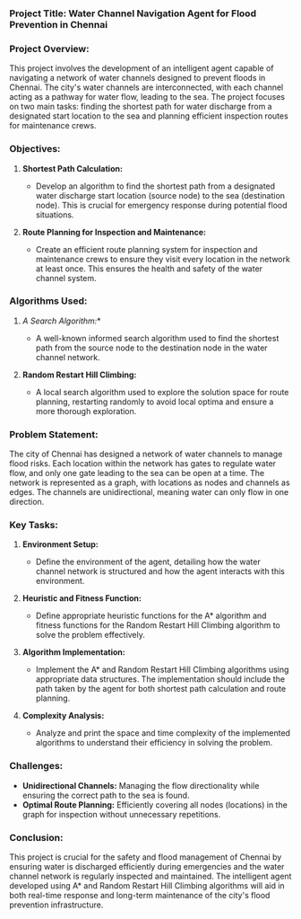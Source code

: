 ### **Project Title:** Water Channel Navigation Agent for Flood Prevention in Chennai

### **Project Overview:**
This project involves the development of an intelligent agent capable of navigating a network of water channels designed to prevent floods in Chennai. The city's water channels are interconnected, with each channel acting as a pathway for water flow, leading to the sea. The project focuses on two main tasks: finding the shortest path for water discharge from a designated start location to the sea and planning efficient inspection routes for maintenance crews.

### **Objectives:**
1. **Shortest Path Calculation:**
   - Develop an algorithm to find the shortest path from a designated water discharge start location (source node) to the sea (destination node). This is crucial for emergency response during potential flood situations.

2. **Route Planning for Inspection and Maintenance:**
   - Create an efficient route planning system for inspection and maintenance crews to ensure they visit every location in the network at least once. This ensures the health and safety of the water channel system.

### **Algorithms Used:**
1. **A* Search Algorithm:**
   - A well-known informed search algorithm used to find the shortest path from the source node to the destination node in the water channel network.

2. **Random Restart Hill Climbing:**
   - A local search algorithm used to explore the solution space for route planning, restarting randomly to avoid local optima and ensure a more thorough exploration.

### **Problem Statement:**
The city of Chennai has designed a network of water channels to manage flood risks. Each location within the network has gates to regulate water flow, and only one gate leading to the sea can be open at a time. The network is represented as a graph, with locations as nodes and channels as edges. The channels are unidirectional, meaning water can only flow in one direction.

### **Key Tasks:**
1. **Environment Setup:**
   - Define the environment of the agent, detailing how the water channel network is structured and how the agent interacts with this environment.

2. **Heuristic and Fitness Function:**
   - Define appropriate heuristic functions for the A* algorithm and fitness functions for the Random Restart Hill Climbing algorithm to solve the problem effectively.

3. **Algorithm Implementation:**
   - Implement the A* and Random Restart Hill Climbing algorithms using appropriate data structures. The implementation should include the path taken by the agent for both shortest path calculation and route planning.

4. **Complexity Analysis:**
   - Analyze and print the space and time complexity of the implemented algorithms to understand their efficiency in solving the problem.

### **Challenges:**
- **Unidirectional Channels:** Managing the flow directionality while ensuring the correct path to the sea is found.
- **Optimal Route Planning:** Efficiently covering all nodes (locations) in the graph for inspection without unnecessary repetitions.

### **Conclusion:**
This project is crucial for the safety and flood management of Chennai by ensuring water is discharged efficiently during emergencies and the water channel network is regularly inspected and maintained. The intelligent agent developed using A* and Random Restart Hill Climbing algorithms will aid in both real-time response and long-term maintenance of the city's flood prevention infrastructure.
